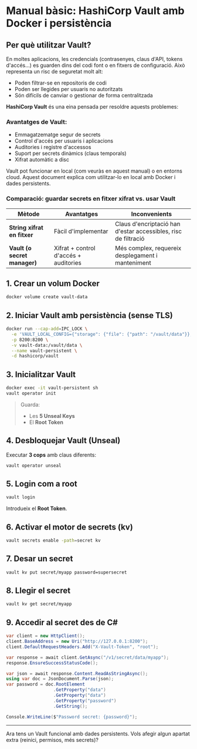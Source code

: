 # Manual bàsic: HashiCorp Vault amb Docker i persistència

## Per què utilitzar Vault?

En moltes aplicacions, les credencials (contrasenyes, claus d'API, tokens d'accés...) es guarden dins del codi font o en fitxers de configuració. Això representa un risc de seguretat molt alt:

- Poden filtrar-se en repositoris de codi
- Poden ser llegides per usuaris no autoritzats
- Són difícils de canviar o gestionar de forma centralitzada

**HashiCorp Vault** és una eina pensada per resoldre aquests problemes:

### Avantatges de Vault:
- Emmagatzematge segur de secrets
- Control d'accés per usuaris i aplicacions
- Auditories i registre d'accessos
- Suport per secrets dinàmics (claus temporals)
- Xifrat automàtic a disc

Vault pot funcionar en local (com veuràs en aquest manual) o en entorns cloud. Aquest document explica com utilitzar-lo en local amb Docker i dades persistents.

### Comparació: guardar secrets en fitxer xifrat vs. usar Vault

| Mètode                            | Avantatges                            | Inconvenients                                                   |
|-----------------------------------|----------------------------------------|-----------------------------------------------------------------|
| **String xifrat en fitxer**       | Fàcil d'implementar                    | Claus d'encriptació han d'estar accessibles, risc de filtració |
| **Vault (o secret manager)**      | Xifrat + control d'accés + auditories | Més complex, requereix desplegament i manteniment              |


## 1. Crear un volum Docker
```bash
docker volume create vault-data
```

## 2. Iniciar Vault amb persistència (sense TLS)
```bash
docker run --cap-add=IPC_LOCK \
  -e 'VAULT_LOCAL_CONFIG={"storage": {"file": {"path": "/vault/data"}}, "listener": {"tcp": {"address": "0.0.0.0:8200", "tls_disable": 1}}}' \
  -p 8200:8200 \
  -v vault-data:/vault/data \
  --name vault-persistent \
  -d hashicorp/vault
```

## 3. Inicialitzar Vault
```bash
docker exec -it vault-persistent sh
vault operator init
```

> Guarda:
> - Les **5 Unseal Keys**
> - El **Root Token**

## 4. Desbloquejar Vault (Unseal)
Executar **3 cops** amb claus diferents:
```bash
vault operator unseal
```

## 5. Login com a root
```bash
vault login
```
Introdueix el **Root Token**.

## 6. Activar el motor de secrets (kv)
```bash
vault secrets enable -path=secret kv
```

## 7. Desar un secret
```bash
vault kv put secret/myapp password=supersecret
```

## 8. Llegir el secret
```bash
vault kv get secret/myapp
```

## 9. Accedir al secret des de C#
```csharp
var client = new HttpClient();
client.BaseAddress = new Uri("http://127.0.0.1:8200");
client.DefaultRequestHeaders.Add("X-Vault-Token", "root");

var response = await client.GetAsync("/v1/secret/data/myapp");
response.EnsureSuccessStatusCode();

var json = await response.Content.ReadAsStringAsync();
using var doc = JsonDocument.Parse(json);
var password = doc.RootElement
                  .GetProperty("data")
                  .GetProperty("data")
                  .GetProperty("password")
                  .GetString();

Console.WriteLine($"Password secret: {password}");
```

---

Ara tens un Vault funcional amb dades persistents. Vols afegir algun apartat extra (reinici, permisos, més secrets)?

